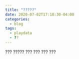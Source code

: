 ```yaml
---
title: "?????"
date: 2020-07-02T17:18:30-04:00
categories:
  - blog
tags:
  - playdata
  - ??
---
```


??? ????? ??? ??? ??? ???

